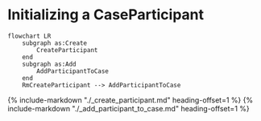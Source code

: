 # Initializing a CaseParticipant

```mermaid
flowchart LR
    subgraph as:Create
        CreateParticipant
    end
    subgraph as:Add
        AddParticipantToCase
    end
    RmCreateParticipant --> AddParticipantToCase
```

{% include-markdown "./_create_participant.md" heading-offset=1 %}
{% include-markdown "./_add_participant_to_case.md" heading-offset=1 %}
